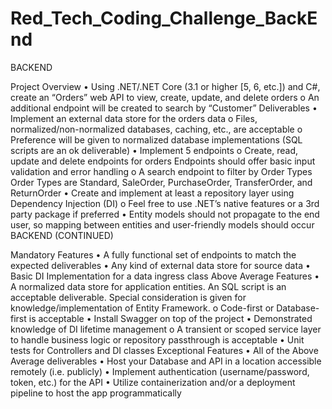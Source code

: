 # Red_Tech_Coding_Challenge_BackEnd
BACKEND

Project Overview • Using .NET/.NET Core (3.1 or higher [5, 6, etc.]) and C#, create an “Orders” web API to view, create, update, and delete orders o An additional endpoint will be created to search by “Customer”
Deliverables • Implement an external data store for the orders data o Files, normalized/non-normalized databases, caching, etc., are acceptable o Preference will be given to normalized database implementations (SQL scripts are an ok deliverable) • Implement 5 endpoints o Create, read, update and delete endpoints for orders
Endpoints should offer basic input validation and error handling o A search endpoint to filter by Order Types
Order Types are Standard, SaleOrder, PurchaseOrder, TransferOrder, and ReturnOrder • Create and implement at least a repository layer using Dependency Injection (DI) o Feel free to use .NET’s native features or a 3rd party package if preferred • Entity models should not propagate to the end user, so mapping between entities and user-friendly models should occur
BACKEND (CONTINUED)

Mandatory Features • A fully functional set of endpoints to match the expected deliverables • Any kind of external data store for source data • Basic DI Implementation for a data ingress class
Above Average Features • A normalized data store for application entities. An SQL script is an acceptable deliverable. Special consideration is given for knowledge/implementation of Entity Framework. o Code-first or Database-first is acceptable • Install Swagger on top of the project • Demonstrated knowledge of DI lifetime management o A transient or scoped service layer to handle business logic or repository passthrough is acceptable • Unit tests for Controllers and DI classes
Exceptional Features • All of the Above Average deliverables • Host your Database and API in a location accessible remotely (i.e. publicly) • Implement authentication (username/password, token, etc.) for the API • Utilize containerization and/or a deployment pipeline to host the app programmatically
